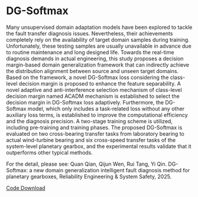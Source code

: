 # DG-Softmax

Many unsupervised domain adaptation models have been explored to tackle the fault transfer diagnosis issues. Nevertheless, their achievements completely rely on the availability of target domain samples during training. Unfortunately, these testing samples are usually unavailable in advance due to routine maintenance and long designed life. Towards the real-time diagnosis demands in actual engineering, this study proposes a decision margin-based domain generalization framework that can indirectly achieve the distribution alignment between source and unseen target domains. Based on the framework, a novel DG-Softmax loss considering the class-level decision margin is proposed to enhance the feature separability. A novel adaptive and anti-interference selection mechanism of class-level decision margin named ACADM mechanism is established to select the decision margin in DG-Softmax loss adaptively. Furthermore, the DG-Softmax model, which only includes a task-related loss without any other auxiliary loss terms, is established to improve the computational efficiency and the diagnosis precision. A two-stage training scheme is utilized, including pre-training and training phases. The proposed DG-Softmax is evaluated on two cross-bearing transfer tasks from laboratory bearing to actual wind-turbine bearing and six cross-speed transfer tasks of the system-level planetary gearbox, and the experimental results validate that it outperforms other typical methods.



For the detail, please see: Quan Qian, Qijun Wen, Rui Tang, Yi Qin. DG-Softmax: a new domain generalization intelligent fault diagnosis method for planetary gearboxes, Reliability Engineering & System Safety, 2025.

[Code Download](https://github.com/QinYi-team/DG-Softmax) 

